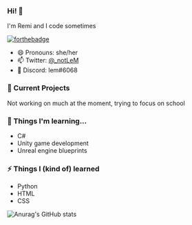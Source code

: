 ### Hi! 👋
I'm Remi and I code sometimes

[![forthebadge](https://forthebadge.com/images/badges/powered-by-black-magic.svg)](https://forthebadge.com)

- 😄 Pronouns: she/her
- 📫 Twitter: [@_notLeM](https://twitter.com/_notlem)
- 💬 Discord: lem#6068

### 🔭 Current Projects
Not working on much at the moment, trying to focus on school
### 🌱 Things I'm learning...
- C#
- Unity game development
- Unreal engine blueprints
### ⚡ Things I (kind of) learned
- Python
- HTML
- CSS

![Anurag's GitHub stats](https://github-readme-stats.vercel.app/api?username=notLeM&show_icons=true&theme=tokyonight)
